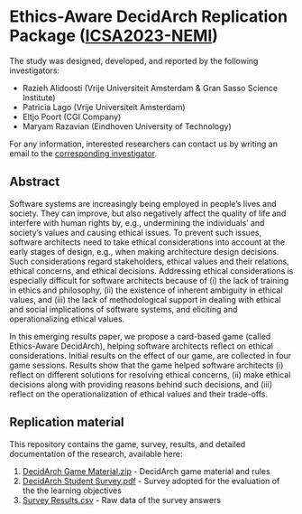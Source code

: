 
# Ethics-Aware DecidArch Replication Package ([ICSA2023-NEMI](https://icsa-conferences.org/2023/call-for-papers/new-and-emerging-ideas/))

The study was designed, developed, and reported by the following investigators:
* Razieh Alidoosti (Vrije Universiteit Amsterdam & Gran Sasso Science Institute)
* Patricia Lago (Vrije Universiteit Amsterdam)
* Eltjo Poort (CGI Company)
* Maryam Razavian (Eindhoven University of Technology)

For any information, interested researchers can contact us by writing an email to the [corresponding investigator](mailto:r.alidoosti@vu.nl).

## Abstract
Software systems are increasingly being employed in people’s lives and society. They can improve, but also negatively affect the quality of life and interfere with human rights by, e.g., undermining the individuals’ and society’s values and causing ethical issues. To prevent such issues, software architects need to take ethical considerations into account at the early stages of design, e.g., when making architecture design decisions. Such considerations regard stakeholders, ethical values and their relations, ethical concerns, and ethical decisions. Addressing ethical considerations is especially difficult for software architects because of (i) the lack of training in ethics and philosophy, (ii) the existence of inherent ambiguity in ethical values, and (iii) the lack of methodological support in dealing with ethical and social implications of software systems, and eliciting and
operationalizing ethical values.

In this emerging results paper, we propose a card-based game (called Ethics-Aware DecidArch), helping software architects reflect on ethical considerations. Initial results on the effect of our game, are collected in four game sessions. Results show that the game helped software architects (i) reflect on different solutions for resolving ethical concerns, (ii) make ethical decisions along with providing reasons behind such decisions, and (iii) reflect on the operationalization of ethical values and their trade-offs.


## Replication material
This repository contains the game, survey, results, and detailed documentation of the research, available here:
1. [DecidArch Game Material.zip](https://github.com/DecidArch/HICCS2018/blob/master/DecidArch%20Game%20Material.zip) - DecidArch game material and rules
2. [DecidArch Student Survey.pdf](https://github.com/DecidArch/HICCS2018/blob/master/DecidArch%20Student%20Survey.pdf) - Survey adopted for the evaluation of the the learning objectives
3. [Survey Results.csv](https://github.com/DecidArch/HICCS2018/blob/master/Survey%20Results.csv) - Raw data of the survey answers
